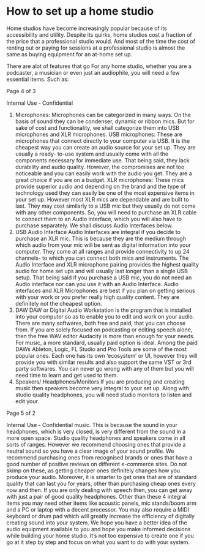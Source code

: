 # How to set up a home studio
Home studios have become increasingly popular because of its accessibility and utility.
Despite its quirks, home studios cost a fraction of the price that a professional studio would.
And most of the time the cost of renting out or paying for sessions at a professional studio is almost the same as buying equipment for an at-home set up.

There are alot of features that go 
For any home studio, whether you are a podcaster, a musician or even just an audiophile, you will
need a few essential items. Such as:


Page 4 of 3

Internal Use - Confidential
1. Microphones:
Microphones can be categorized in many ways. On the basis of sound they can be
condenser, dynamic or ribbon mics. But for sake of cost and functionality, we shall
categorize them into USB microphones and XLR microphones.
USB microphones: These are microphones that connect directly to your computer via USB. It
is the cheapest way you can create an audio source for your set up. They are usually a ready-
to-use system and usually come with all the components necessary for immediate use. That
being said, they lack durability and audio quality. However, the compromises are not too
noticeable and you can easily work with the audio you get. They are a great choice if you are
on a budget.
XLR microphones: These mics provide superior audio and depending on the brand and the
type of technology used they can easily be one of the most expensive items in your set up.
However most XLR mics are dependable and are built to last. They may cost similarly to a
USB mic but they usually do not come with any other components. So, you will need to
purchase an XLR cable to connect them to an Audio Interface, which you will also have to
purchase separately. We shall discuss Audio Interfaces below.
2. USB Audio Interface
Audio Interfaces are integral if you decide to purchase an XLR mic. This is because they are
the medium through which audio from your mic will be sent as digital information into your
computer. They come at all ranges and provide connectivity to up 24 channels- to which you
can connect both mics and instruments. The Audio Interface and XLR microphone pairing
provides the highest quality audio for home set ups and will usually last longer than a single
USB setup. That being said if you purchase a USB mic, you do not need an Audio interface
nor can you use it with an Audio Interface.
Audio interfaces and XLR Microphones are best if you plan on getting serious with your work
or you prefer really high quality content. They are definitely not the cheapest option.
3. DAW
DAW or Digital Audio Workstation is the program that is installed into your computer so as
to enable you to edit and work on your audio. There are many softwares, both free and paid,
that you can choose from. If you are solely focused on podcasting or editing speech alone,
then the free WAV editor Audacity is more than enough for your needs. For music, a more
standard, usually paid option is ideal.
Among the paid DAWs Ableton, Logic, FL Studio and Pro Tools are some of the most popular
ones. Each one has its own ‘ecosystem’ or UI, however they will provide you with similar
results and also support the same VST or 3rd party softwares. You can never go wrong with
any of them but you will need time to learn and get used to them.
4. Speakers/ Headphones/Monitors
If you are producing and creating music then speakers become very integral to your set up.
Along with studio quality headphones, you will need studio monitors to listen and edit your

Page 5 of 2

Internal Use - Confidential
music. This is because the sound in your headphones, which is very closed, is very different
from the sound in a more open space.
Studio quality headphones and speakers come in all sorts of ranges. However we
recommend choosing ones that provide a neutral sound so you have a clear image of your
sound profile. We recommend purchasing ones from recognised brands or ones that have a
good number of positive reviews on different e-commerce sites.
Do not skimp on these, as getting cheaper ones definitely changes how you produce your
audio. Moreover, it is smarter to get ones that are of standard quality that can last you for
years, other than purchasing cheap ones every now and then.
If you are only dealing with speech then, you can get away with just a pair of good quality
headphones.
Other than these 4 integral items you may need other items like acoustic panels, mic stands/boom
arm and a PC or laptop with a decent processor. You may also require a MIDI keyboard or drum pad
which will greatly increase the efficiency of digitally creating sound into your system.
We hope you have a better idea of the audio equipment available to you and hope you make
informed decisions while building your home studio. It’s not too expensive to create one if you go at
it step by step and focus on what you want to do with your system.
